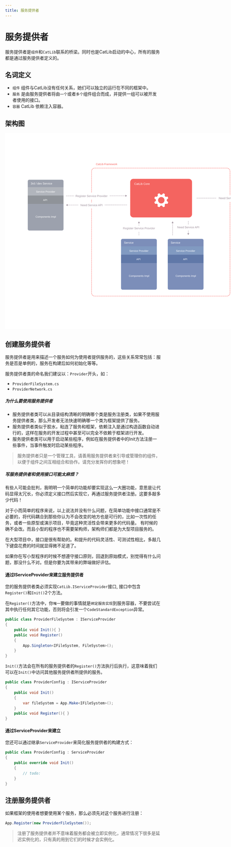 ```yaml
---
title: 服务提供者
---
```


# 服务提供者

服务提供者是`组件`和`CatLib`联系的桥梁。同时也是CatLib启动的中心，所有的服务都是通过服务提供者定义的。

## 名词定义

- `组件` 组件与CatLib没有任何关系，她们可以独立的运行在不同的框架中。
- `服务` 是由服务提供者将由`一个`或者`多个`组件组合而成，并提供一组可以被开发者使用的接口。
- `容器` CatLib 依赖注入容器。

## 架构图

<img src="../imgs/architecture-diagram.svg" alt="architecture-diagram" style="max-width:1200px;">

## 创建服务提供者

服务提供者是用来描述一个服务如何为使用者提供服务的，这些关系常常包括：服务是否是单例的，服务在构建后如何初始化等等。

服务提供者类的命名我们建议以：`Provider`开头，如：

- `ProviderFileSystem.cs`
- `ProviderNetwork.cs`

##### 为什么要使用服务提供者

- 服务提供者类可以从目录结构清晰的明确哪个类是服务注册类，如果不使用服务提供者类，那么开发者无法快速明确哪一个类为框架提供了服务。
- 服务提供者类似于胶水，粘连了服务和框架，依赖注入是通过构造函数自动进行的，这样在服务的开发过程中甚至可以完全不依赖于框架进行开发。
- 服务提供者类可以用于启动某些程序，例如在服务提供者中的Init方法注册一些事件，当事件触发时启动某些程序。

> 服务提供者只是一个管理工具，请善用服务提供者来引导或管理你的组件，以便于组件之间互相组合和协作。请充分发挥你的想象吧！

##### 写服务提供者和使用接口可能太麻烦？

有些人可能会批判，我明明一个简单的功能却要实现这么一大圈功能，意思是让代码显得太冗长，你必须定义接口然后实现它，再通过服务提供者注册。这要多敲多少代码！

对于小而简单的程序来说，以上说法并没有什么问题，在简单功能中接口通常是不必要的，将代码耦合到那些你认为不会改变的地方也是可行的，比如一次性的任务，或者一些原型或演示项目，毕竟这种灵活性会带来更多的代码量。
有时候的确不会改。而且小型的程序也不需要架构师，架构师们都是为大型项目服务的。

在大型项目中，接口是很有帮助的。和提升的代码灵活性、可测试性相比，多敲几下键盘花费的时间就显得微不足道了。

如果你在写小型程序的时候不想遵守接口原则，回退到原始模式，别觉得有什么问题，那没什么不对。但是你要为其带来的弊端做好评估。

#### 通过IServiceProvider来建立服务提供者

您的服务提供者类必须实现`CatLib.IServiceProvider`接口, 接口中包含`Register()`和`Init()`2个方法。

在`Register()`方法中，你`唯一`要做的事情就是`绑定服务实现`到服务容器，不要尝试在其中执行任何其它功能，否则将会引发一个`CodeStandardException`异常。

``` csharp
public class ProviderFileSystem : IServiceProvider
{
    public void Init(){ }
    public void Register()
    {
        App.Singleton<IFileSystem, FileSystem>();
    }
}
```

`Init()`方法会在所有的服务提供者的`Register()`方法执行后执行，这意味着我们可以在`Init()`中访问其他服务提供者所提供的服务。

``` csharp
public class ProviderConfig : IServiceProvider
{
    public void Init()
    { 
        var fileSystem = App.Make<IFileSystem>();
    }
    public void Register(){ }
}
```

#### 通过ServiceProvider来建立

您还可以通过继承`ServiceProvider`来简化服务提供者的构建方式：

``` csharp
public class ProviderConfig : ServiceProvider
{
    public override void Init()
    { 
        // todo: 
    }
}
```

## 注册服务提供者

如果框架的使用者想要使用某个服务，那么必须先对这个服务进行注册：

``` csharp
App.Register(new ProviderFileSystem());
```

> 注册了服务提供者并不意味着服务都会被立即实例化，通常情况下很多是延迟实例化的，只有真的用到它们的时候才会实例化。